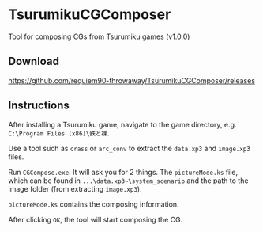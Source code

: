 # TsurumikuCGComposer
Tool for composing CGs from Tsurumiku games (v1.0.0)
## Download
https://github.com/requiem90-throwaway/TsurumikuCGComposer/releases
## Instructions
After installing a Tsurumiku game, navigate to the game directory, e.g. `C:\Program Files (x86)\鉄と裸`.

Use a tool such as `crass` or `arc_conv` to extract the `data.xp3` and `image.xp3` files.

Run `CGCompose.exe`. It will ask you for 2 things.
The `pictureMode.ks` file, which can be found in `...\data.xp3~\system_scenario` and the path to the image folder (from extracting `image.xp3`).

`pictureMode.ks` contains the composing information.

After clicking `OK`, the tool will start composing the CG.
